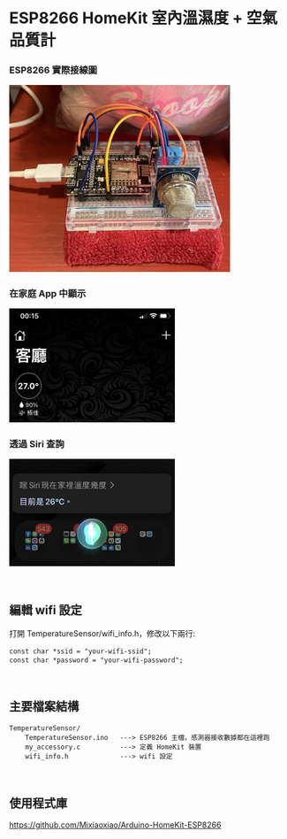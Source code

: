 <p align="center"><h1>ESP8266 HomeKit 室內溫濕度 + 空氣品質計</h1></p>

<p align="center"><h3>ESP8266 實際接線圖</h3></p>
<p align="left"><img width="400" src="./1.png"></p>

<p align="center"><h3>在家庭 App 中顯示</h3></p>
<p align="left"><img width="300" src="./2.png"></p>

<p align="center"><h3>透過 Siri 查詢</h3></p>
<p align="left"><img width="300" src="./3.png"></p>
<br/>

## 編輯 wifi 設定<br/>
打開 TemperatureSensor/wifi_info.h，修改以下兩行:<br/>
```
const char *ssid = "your-wifi-ssid";
const char *password = "your-wifi-password";
```
<br/>

## 主要檔案結構<br/>
```
TemperatureSensor/
    TemperatureSensor.ino   ---> ESP8266 主檔，感測器接收數據都在這裡跑
    my_accessory.c          ---> 定義 HomeKit 裝置
    wifi_info.h             ---> wifi 設定
```
<br/>

## 使用程式庫<br/>
https://github.com/Mixiaoxiao/Arduino-HomeKit-ESP8266
<br/>
